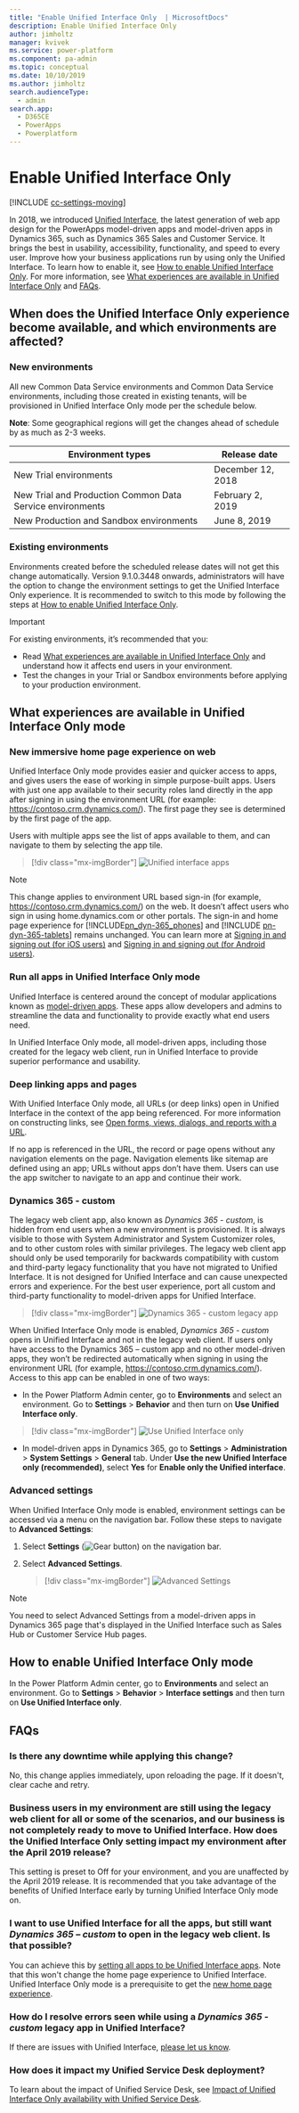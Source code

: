 ```yaml
---
title: "Enable Unified Interface Only  | MicrosoftDocs"
description: Enable Unified Interface Only
author: jimholtz
manager: kvivek
ms.service: power-platform
ms.component: pa-admin
ms.topic: conceptual
ms.date: 10/10/2019
ms.author: jimholtz
search.audienceType: 
  - admin
search.app: 
  - D365CE
  - PowerApps
  - Powerplatform
---
```

# Enable Unified Interface Only

[!INCLUDE [cc-settings-moving](../includes/cc-settings-moving.md)] 

In 2018, we introduced [Unified Interface](https://docs.microsoft.com/powerapps/user/unified-interface), the latest generation of web app design for the PowerApps model-driven apps and model-driven apps in Dynamics 365, such as Dynamics 365 Sales and Customer Service. It brings the best in usability, accessibility, functionality, and speed to every user. Improve how your business applications run by using only the Unified Interface. To learn how to enable it, see [How to enable Unified Interface Only](#how-to-enable-unified-interface-only-mode). For more information, see [What experiences are available in Unified Interface Only](#what-experiences-are-available-in-unified-interface-only-mode) and [FAQs](#faqs).

## When does the Unified Interface Only experience become available, and which environments are affected?

### New environments

All new Common Data Service environments and Common Data Service environments, including those created in existing tenants, will be provisioned in Unified Interface Only mode per the schedule below. 

**Note**: Some geographical regions will get the changes ahead of schedule by as much as 2-3 weeks. 

|Environment types  |Release date  |
|---------|---------|
|New Trial environments     | December 12, 2018         |
|New Trial and Production Common Data Service environments     | February 2, 2019        |
|New Production and Sandbox environments     | June 8, 2019       |

### Existing environments

Environments created before the scheduled release dates will not get this change automatically. Version 9.1.0.3448 onwards, administrators will have the option to change the environment settings to get the Unified Interface Only experience. It is recommended to switch to this mode by following the steps at [How to enable Unified Interface Only](#how-to-enable-unified-interface-only-mode).

> [!IMPORTANT]
> For existing environments, it’s recommended that you:
>
> - Read [What experiences are available in Unified Interface Only](#what-experiences-are-available-in-unified-interface-only-mode) and understand how it affects end users in your environment. 
> - Test the changes in your Trial or Sandbox environments before applying to your production environment.

## What experiences are available in Unified Interface Only mode 

### New immersive home page experience on web

Unified Interface Only mode provides easier and quicker access to apps, and gives users the ease of working in simple purpose-built apps. Users with just one app available to their security roles land directly in the app after signing in using the environment URL (for example: https://contoso.crm.dynamics.com/). The first page they see is determined by the first page of the app. 

Users with multiple apps see the list of apps available to them, and can navigate to them by selecting the app tile. 

> [!div class="mx-imgBorder"] 
> ![Unified interface apps](media/uci-apps-home-page.png "Unified interface apps")

> [!NOTE]
> This change applies to environment URL based sign-in (for example, https://contoso.crm.dynamics.com/) on the web. It doesn’t affect users who sign in using home.dynamics.com or other portals. The sign-in and home page experience for [!INCLUDE[pn_dyn-365_phones](../includes/pn-dyn-365-phones.md)] and [!INCLUDE [pn-dyn-365-tablets](../includes/pn-dyn-365-tablets.md)] remains unchanged. You can learn more at [Signing in and signing out (for iOS users)](https://docs.microsoft.com/dynamics365/customer-engagement/mobile-app/dynamics-365-phones-tablets-users-guide#signing-in-and-signing-out-for-ios-users) and [Signing in and signing out (for Android users)](https://docs.microsoft.com/dynamics365/customer-engagement/mobile-app/dynamics-365-phones-tablets-users-guide#signing-in-and-signing-out-for-android-users).

### Run all apps in Unified Interface Only mode

Unified Interface is centered around the concept of modular applications known as [model-driven apps](https://docs.microsoft.com/powerapps/maker/model-driven-apps/model-driven-app-overview). These apps allow developers and admins to streamline the data and functionality to provide exactly what end users need. 

In Unified Interface Only mode, all model-driven apps, including those created for the legacy web client, run in Unified Interface to provide superior performance and usability. 

### Deep linking apps and pages

With Unified Interface Only mode, all URLs (or deep links) open in Unified Interface in the context of the app being referenced. For more information on constructing links, see [Open forms, views, dialogs, and reports with a URL](https://docs.microsoft.com/powerapps/developer/model-driven-apps/open-forms-views-dialogs-reports-url).

If no app is referenced in the URL, the record or page opens without any navigation elements on the page. Navigation elements like sitemap are defined using an app; URLs without apps don’t have them. Users can use the app switcher to navigate to an app and continue their work.

### Dynamics 365 - custom

The legacy web client app, also known as *Dynamics 365 - custom*, is hidden from end users when a new environment is provisioned. It is always visible to those with System Administrator and System Customizer roles, and to other custom roles with similar privileges. The legacy web client app should only be used temporarily for backwards compatibility with custom and third-party legacy functionality that you have not migrated to Unified Interface. It is not designed for Unified Interface and can cause unexpected errors and experience. For the best user experience, port all custom and third-party functionality to model-driven apps for Unified Interface.

> [!div class="mx-imgBorder"] 
> ![Dynamics 365 - custom legacy app](media/dynamics-365-custom.png "Dynamics 365 - custom legacy app")

When Unified Interface Only mode is enabled, *Dynamics 365 - custom* opens in Unified Interface and not in the legacy web client. If users only have access to the Dynamics 365 – custom app and no other model-driven apps, they won’t be redirected automatically when signing in using the environment URL (for example, https://contoso.crm.dynamics.com/). Access to this app can be enabled in one of two ways:

- In the Power Platform Admin center, go to **Environments** and select an environment. Go to **Settings** > **Behavior** and then turn on **Use Unified Interface only**.

> [!div class="mx-imgBorder"] 
> ![](media/use-unified-interface-only.png "Use Unified Interface only")


- In model-driven apps in Dynamics 365, go to **Settings** > **Administration** > **System Settings** > **General** tab. Under **Use the new Unified Interface only (recommended)**, select **Yes** for **Enable only the Unified interface**.

### Advanced settings

When Unified Interface Only mode is enabled, environment settings can be accessed via a menu on the navigation bar. Follow these steps to navigate to **Advanced Settings**:

1. Select **Settings** (![Gear button](media/selection-rule-gear-button.png "Gear button")) on the navigation bar. 
2. Select **Advanced Settings**.

   > [!div class="mx-imgBorder"] 
   > ![Advanced Settings](media/uci-advanced-settings.png "Advanced Settings")

> [!NOTE]
> You need to select Advanced Settings from a model-driven apps in Dynamics 365 page that's displayed in the Unified Interface such as Sales Hub or Customer Service Hub pages.

## How to enable Unified Interface Only mode

In the Power Platform Admin center, go to **Environments** and select an environment. Go to **Settings** > **Behavior** > **Interface settings** and then turn on **Use Unified Interface only**.

## FAQs

### Is there any downtime while applying this change?

No, this change applies immediately, upon reloading the page. If it doesn't, clear cache and retry.

### Business users in my environment are still using the legacy web client for all or some of the scenarios, and our business is not completely ready to move to Unified Interface. How does the Unified Interface Only setting impact my environment after the April 2019 release?

This setting is preset to Off for your environment, and you are unaffected by the April 2019 release. It is recommended that you take advantage of the benefits of Unified Interface early by turning Unified Interface Only mode on.

### I want to use Unified Interface for all the apps, but still want *Dynamics 365 – custom* to open in the legacy web client. Is that possible?

You can achieve this by [setting all apps to be Unified Interface apps](https://docs.microsoft.com/dynamics365/customer-engagement/admin/update-apps-to-unified-interface). Note that this won't change the home page experience to Unified Interface. Unified Interface Only mode is a prerequisite to get the [new home page experience](#new-immersive-home-page-experience-on-web).

### How do I resolve errors seen while using a *Dynamics 365 - custom* legacy app in Unified Interface?
If there are issues with Unified Interface, [please let us know](https://docs.microsoft.com/power-platform/admin/get-help-support).

### How does it impact my Unified Service Desk deployment?

To learn about the impact of Unified Service Desk, see [Impact of Unified Interface Only availability with Unified Service Desk](/dynamics365/customer-engagement/unified-service-desk/admin/unified-service-desk-system-requirements#impact-of-unified-interface-only-availability-with-unified-service-desk).
